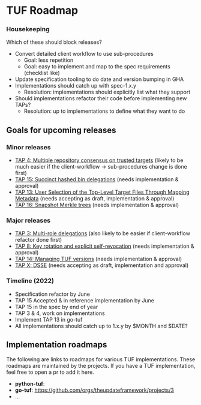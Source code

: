 # TUF Roadmap

### Housekeeping

Which of these should block releases?
* Convert detailed client workflow to use sub-procedures
    * Goal: less repetition
    * Goal: easy to implement and map to the spec requirements (checklist like)
* Update specification tooling to do date and version bumping in GHA
* Implementations should catch up with spec-1.x.y
    * Resolution: implementations should explicitly list what they support
* Should implementations refactor their code before implementing new TAPs?
    * Resolution: up to implementations to define what they want to do

## Goals for upcoming releases

### Minor releases

* [TAP 4: Multiple repository consensus on trusted targets](https://github.com/theupdateframework/taps/blob/master/tap4.md) (likely to be much easier if the client-workflow -> sub-procedures change is done first)
* [TAP 15: Succinct hashed bin delegations](https://github.com/theupdateframework/taps/blob/master/tap15.md) (needs implementation & approval)
* [TAP 13: User Selection of the Top-Level Target Files Through Mapping Metadata](https://github.com/theupdateframework/taps/pull/118) (needs accepting as draft, implementation & approval)
* [TAP 16: Snapshot Merkle trees](https://github.com/theupdateframework/taps/blob/master/tap16.md) (needs implementation & approval)

### Major releases

* [TAP 3: Multi-role delegations](https://github.com/theupdateframework/taps/blob/master/tap3.md) (also likely to be easier if client-workflow refactor done first)
* [TAP 8: Key rotation and explicit self-revocation](https://github.com/theupdateframework/taps/blob/master/tap8.md) (needs implementation & approval)
* [TAP 14: Managing TUF versions](https://github.com/theupdateframework/taps/blob/master/tap14.md) (needs implementation & approval)
* [TAP X: DSSE](https://github.com/theupdateframework/taps/pull/138) (needs accepting as draft, implementation and approval)

### Timeline (2022)
* Specification refactor by June
* TAP 15 Accepted & in reference implementation by June
* TAP 15 in the spec by end of year
* TAP 3 & 4, work on implementations
* Implement TAP 13 in go-tuf
* All implementations should catch up to 1.x.y by $MONTH and $DATE?

## Implementation roadmaps

The following are links to roadmaps for various TUF implementations. These roadmaps are maintained by the projects. If you have a TUF implementation, feel free to open a pr to add it here.

* **python-tuf**: 
* **go-tuf**: https://github.com/orgs/theupdateframework/projects/3
* ...

